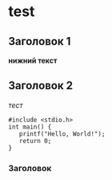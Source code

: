 # test

## Заголовок 1

**нижний текст**

## Заголовок 2

_тест_


```
#include <stdio.h>
int main() {
   printf("Hello, World!");
   return 0;
}
```
### Заголовок